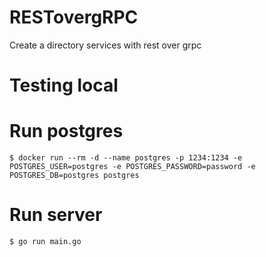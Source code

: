 # RESTovergRPC
Create a directory services with rest over grpc

# Testing local

Run postgres
============
```console
$ docker run --rm -d --name postgres -p 1234:1234 -e POSTGRES_USER=postgres -e POSTGRES_PASSWORD=password -e POSTGRES_DB=postgres postgres
```

Run server
==========

```
$ go run main.go
```

